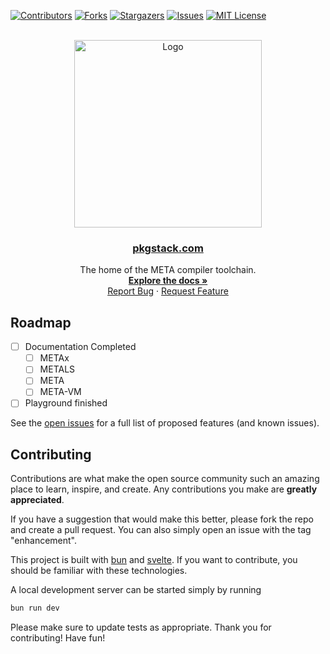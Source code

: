 [![Contributors][contributors-shield]][contributors-url]
[![Forks][forks-shield]][forks-url]
[![Stargazers][stars-shield]][stars-url]
[![Issues][issues-shield]][issues-url]
[![MIT License][license-shield]][license-url]


<br />
<div align="center">
  <a href="https://github.com/the-meta-lang/pkgstack.com">
    <img src="./public/logo-modern-dark.svg" alt="Logo" width="300" height="300">
  </a>

<h3 align="center"><a href="https://pkgstack.com">pkgstack.com</a></h3>

  <p align="center">
    The home of the META compiler toolchain.
    <br />
    <a href="https://pkgstack.com/docs"><strong>Explore the docs »</strong></a>
    <br />
    <a href="https://github.com/the-meta-lang/pkgstack.com/issues">Report Bug</a>
    ·
    <a href="https://github.com/the-meta-lang/pkgstack.com/issues">Request Feature</a>
  </p>
</div>


<!-- ROADMAP -->
## Roadmap

- [ ] Documentation Completed
  - [ ] METAx
  - [ ] METALS
  - [ ] META
  - [ ] META-VM
- [ ] Playground finished

See the [open issues](https://github.com/the-meta-lang/pkgstack.com/issues) for a full list of proposed features (and known issues).

## Contributing

Contributions are what make the open source community such an amazing place to learn, inspire, and create. Any contributions you make are **greatly appreciated**.

If you have a suggestion that would make this better, please fork the repo and create a pull request. You can also simply open an issue with the tag "enhancement".

This project is built with [bun](https://bun.sh) and [svelte](https://svelte.dev). If you want to contribute, you should be familiar with these technologies.

A local development server can be started simply by running

```bash
bun run dev
```

Please make sure to update tests as appropriate.
Thank you for contributing! Have fun!



[contributors-shield]: https://img.shields.io/github/contributors/the-meta-lang/pkgstack.com.svg?style=for-the-badge
[contributors-url]: https://github.com/the-meta-lang/pkgstack.com/graphs/contributors
[forks-shield]: https://img.shields.io/github/forks/the-meta-lang/pkgstack.com.svg?style=for-the-badge
[forks-url]: https://github.com/the-meta-lang/pkgstack.com/network/members
[stars-shield]: https://img.shields.io/github/stars/the-meta-lang/pkgstack.com.svg?style=for-the-badge
[stars-url]: https://github.com/the-meta-lang/pkgstack.com/stargazers
[issues-shield]: https://img.shields.io/github/issues/the-meta-lang/pkgstack.com.svg?style=for-the-badge
[issues-url]: https://github.com/the-meta-lang/pkgstack.com/issues
[license-shield]: https://img.shields.io/github/license/the-meta-lang/pkgstack.com.svg?style=for-the-badge
[license-url]: https://github.com/the-meta-lang/pkgstack.com/blob/master/LICENSE.txt